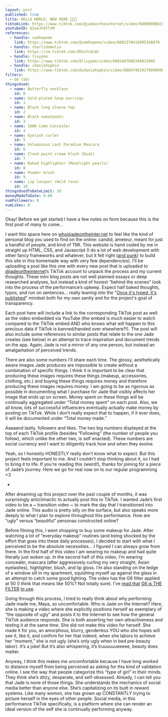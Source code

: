 ```yaml
---
layout: post
published: true
title: HELLO WORLD, NEW HERE 🥺🥺🥺
tiktokLink: https://www.tiktok.com/@jadeontheinternet/video/6890000081991290117
youtubeID: QIweJC0ffzM
references:
  - handle: samhopeee
    link: https://www.tiktok.com/@samhopeee/video/6881378418995268870
  - handle: charlidamelio
    link: https://vm.tiktok.com/ZMJuYcULW/
  - handle: livyymo
    link: https://www.tiktok.com/@livyymo/video/6882487886348832005
  - handle: idaniahopkin
    link: https://www.tiktok.com/@idaniahopkin/video/6884748192768969985?sender_device=pc&sender_web_id=6830166541415187974&is_from_webapp=1
filters:
  - G6 (50)
thingsUsed:
  - name: Butterfly necklace
    id: 0
  - name: Gold-plated hoop earrings
    id: 1
  - name: Black long sleeve top
    id: 2
  - name: Black sweatpants
    id: 3
  - name: 16HR Camo Concealer
    id: 4
  - name: Eyelash curler
    id: 5
  - name: Voluminous Lash Paradise Mascara
    id: 6
  - name: Cloud paint cream blush (Dusk)
    id: 7
  - name: Baked highlighter (Moonlight pearls)
    id: 8
  - name: Powder brush
    id: 9
  - name: Lip lacquer (Wild rose)
    id: 10
thingsUsedToDateLimit: 10
moneyMadeToDate: 0.00
numFollowers: 0
numLikes: 0
---
```


Okay! Before we get started I have a few notes on form because this is the first post of many to come…

I want this space here on [whoisjadeontheinter.net](https://whoisjadeontheinter.net/) to feel like the kind of personal blog you used to find on the online: candid, ameteur, meant for just a handful of people, and kind of TMI. This website is hand coded by me in straight up HTML, CSS, and Javascript (I do a lot of web development with other fancy frameworks and whatever, but it felt right ([and punk](https://coolguy.website/writing/basic-html-is-the-new-punk-folk-explosion.html)) to build this site in this homemade way with very few dependencies). I’ll be uploading a post like this one with every new post that is uploaded to [@jadeontheinternet](https://www.tiktok.com/@jadeontheinternet)’s TikTok account to unpack the process and my current thoughts. These mini blog posts are not well planned essays or deep researched analyses, but instead a kind of honest “behind the scenes” look into the process of the performance’s upkeep. Expect half baked thoughts, typos, and run on sentences... really leaning into the "[Once it's typed, it's published](https://suddenly.rocks/pdfs/jones-once-its-typed-its-published.pdf)" mindset both for my own sanity and for the project's goal of transparency.

Each post here will include a link to the corresponding TikTok post as well as the video embedded via YouTube (the embed is much easier to watch compared to the TikTok embed AND who knows what will happen to this precious data if TikTok is banned/handed over elsewhere?!). The post will also include some references to similar posts that relate to the one Jade creates (see below) in an attempt to trace inspiration and document trends on the app. Again, Jade is not a mirror of any one person, but instead an amalgamation of perceived trends.

There are also some numbers I’ll share each time. The glossy, aesthetically aware images Jade produces are impossible to create without a combination of specific things. I think it is important to be clear that producing these images requires these things (makeup, accessories, clothing, etc.) and buying these things requires money and therefore producing these images requires money. I am going to be as rigorous as possible in documenting what I purchase for Jade that visibly affects her image that ends up on screen. Money spent on these things will be continually aggregated under “Total money spent” on each post. Also, we all know, lots of successful influencers eventually actually make money by posting on TikTok. While I don’t really expect that to happen, if it ever does, it will be documented under “Total money made.”

Aaaaand lastly, followers and likes. The two big numbers displayed at the top of each TikTok profile (besides “Following” (the number of people you follow), which unlike the other two, is self enacted). These numbers are social currency and I want to diligently track how and when they evolve.

Yeah, so I honestly HONESTLY really don’t know what to expect. But this project feels important to me. And I couldn’t stop thinking about it, so I had to bring it to life. If you’re reading this (weird!), thanks for joining for a piece of Jade’s journey. Here we go for real now on to our regular programming <3

-

After dreaming up this project over the past couple of months, it was surprisingly anticlimactic to actually post this to TikTok. I wanted Jade’s first video to be a ~ transition video ~ to mark the day that I transitioned into Jade online. This audio is pretty silly on the surface, but also speaks more deeply to what I plan to explore throughout this performance. How are “ugly” versus “beautiful” personas constructed online?

Before filming this, I went shopping to buy some makeup for Jade. After watching a lot of “everyday makeup” routines (and being shocked by the effort that goes into these daily processes), I decided to start with what I perceived to be the absolute necessities… I figured I can always grow from there. In the first half of this video I am wearing no makeup and had quite literally just woken up. In the second half of this video, I’m wearing concealer, mascara (after aggressively curling my very straight, Asian eyelashes), highlighter, blush, and lip gloss. I’m also standing on the ledge of a window sill in my apartment, squishing myself up against the glass in an attempt to catch some good lighting. The video has the G6 filter applied at 50 (I think that means like 50%? Not totally sure). I’ve [read that](https://www.hitc.com/en-gb/2020/02/06/how-to-get-the-g6-filter-on-tiktok-and-why-we-love-it/) [G6 is THE FILTER](https://www.tiktok.com/@naomigenes/video/6806263179375594758) [to use](https://www.youtube.com/watch?v=NSQZTvjSOwA).

Going through this process, I tried to really think about why performing Jade made me, Maya, so uncomfortable. Who is Jade on the Internet? Here, she is making a video where she explicitly positions herself as exemplary of “the opposite of ugly” and posts it to the Internet to see how the general TikTok audience responds. She is both asserting her own attractiveness and testing it at the same time. She did not make this video for herself. She made it for you, an amorphous, blurry, genderless YOU who she hopes will see it, like it, and confirm for her that indeed, when she labors to achieve her “moment,” she is not ugly (she’s only ugly when in bed pre-beauty labor). It’s a joke! But it’s also whispering, it’s truuuuuueeeee, beauty does matter.

Anyway, I think this makes me uncomfortable because I have long worked to distance myself from being perceived as asking for this kind of validation online. I see the way that people categorize this “type of girl” in their minds. They think she’s ditzy, desperate, and self-obsessed. Already, I can tell you that Jade is none of those things. She understands the mechanics of social media better than anyone else. She’s capitalizing on its built in reward systems. Like many womxn, she has grown up CONSTANTLY trying to picture herself in the eyes of other people. Social media, in this performance TikTok specifically, is a platform where she can render an ideal version of the self she is continually performing anyway.
